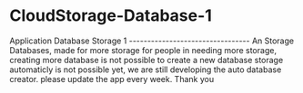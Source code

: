 # CloudStorage-Database-1
  Application Database Storage 1 --------------------------------- An Storage Databases, made for more storage for people in needing more storage, creating more database is not possible to create a new database storage automaticly is not possible yet, we are still developing the auto database creator. please update the app every week. Thank you
